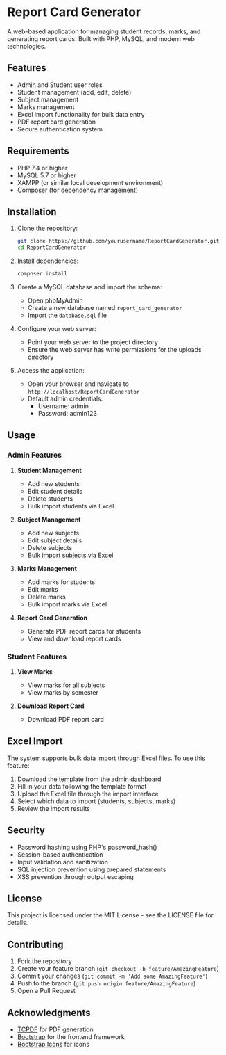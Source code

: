 # Report Card Generator

A web-based application for managing student records, marks, and generating report cards. Built with PHP, MySQL, and modern web technologies.

## Features

- Admin and Student user roles
- Student management (add, edit, delete)
- Subject management
- Marks management
- Excel import functionality for bulk data entry
- PDF report card generation
- Secure authentication system

## Requirements

- PHP 7.4 or higher
- MySQL 5.7 or higher
- XAMPP (or similar local development environment)
- Composer (for dependency management)

## Installation

1. Clone the repository:
   ```bash
   git clone https://github.com/yourusername/ReportCardGenerator.git
   cd ReportCardGenerator
   ```

2. Install dependencies:
   ```bash
   composer install
   ```

3. Create a MySQL database and import the schema:
   - Open phpMyAdmin
   - Create a new database named `report_card_generator`
   - Import the `database.sql` file

4. Configure your web server:
   - Point your web server to the project directory
   - Ensure the web server has write permissions for the uploads directory

5. Access the application:
   - Open your browser and navigate to `http://localhost/ReportCardGenerator`
   - Default admin credentials:
     - Username: admin
     - Password: admin123

## Usage

### Admin Features

1. **Student Management**
   - Add new students
   - Edit student details
   - Delete students
   - Bulk import students via Excel

2. **Subject Management**
   - Add new subjects
   - Edit subject details
   - Delete subjects
   - Bulk import subjects via Excel

3. **Marks Management**
   - Add marks for students
   - Edit marks
   - Delete marks
   - Bulk import marks via Excel

4. **Report Card Generation**
   - Generate PDF report cards for students
   - View and download report cards

### Student Features

1. **View Marks**
   - View marks for all subjects
   - View marks by semester

2. **Download Report Card**
   - Download PDF report card

## Excel Import

The system supports bulk data import through Excel files. To use this feature:

1. Download the template from the admin dashboard
2. Fill in your data following the template format
3. Upload the Excel file through the import interface
4. Select which data to import (students, subjects, marks)
5. Review the import results

## Security

- Password hashing using PHP's password_hash()
- Session-based authentication
- Input validation and sanitization
- SQL injection prevention using prepared statements
- XSS prevention through output escaping

## License

This project is licensed under the MIT License - see the LICENSE file for details.

## Contributing

1. Fork the repository
2. Create your feature branch (`git checkout -b feature/AmazingFeature`)
3. Commit your changes (`git commit -m 'Add some AmazingFeature'`)
4. Push to the branch (`git push origin feature/AmazingFeature`)
5. Open a Pull Request

## Acknowledgments

- [TCPDF](https://github.com/tecnickcom/TCPDF) for PDF generation
- [Bootstrap](https://getbootstrap.com/) for the frontend framework
- [Bootstrap Icons](https://icons.getbootstrap.com/) for icons 